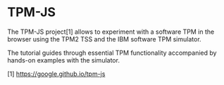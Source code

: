 # TPM-JS

The TPM-JS project[1] allows to experiment with a software TPM in the
browser using the TPM2 TSS and the IBM software TPM simulator.

The tutorial guides through essential TPM functionality accompanied by
hands-on examples with the simulator.


[1] https://google.github.io/tpm-js